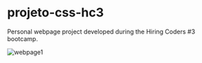 # projeto-css-hc3
Personal webpage project developed during the Hiring Coders #3 bootcamp.


![webpage1](https://user-images.githubusercontent.com/103595385/166854150-79c8070b-c27f-49e3-bd06-354d807028b8.png)
